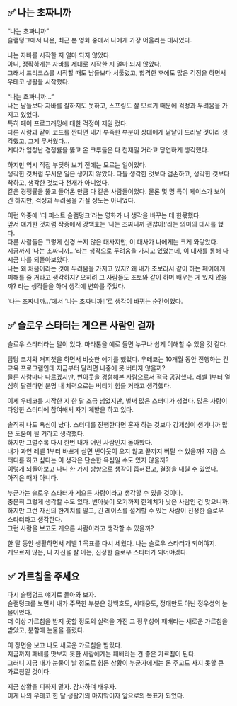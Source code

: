 ## ✅ 나는 초짜니까

“나는 초짜니까”  
슬램덩크에서 나온, 최근 본 영화 중에서 나에게 가장 어울리는 대사였다.  

나는 자바를 시작한 지 얼마 되지 않았다.  
아니, 정확하게는 자바를 제대로 시작한 지 얼마 되지 않았다.  
그래서 프리코스를 시작할 때도 남들보다 서툴렀고, 합격한 후에도 많은 걱정을 하면서 우테코 생활을 시작했다.  

“나는 초짜니까…”  
나는 남들보다 자바를 잘하지도 못하고, 스프링도 잘 모르기 때문에 걱정과 두려움을 가지고 있었다.  
특히 페어 프로그래밍에 대한 걱정이 제일 컸다.  
다른 사람과 같이 코드를 짠다면 내가 부족한 부분이 상대에게 낱낱이 드러날 것이라 생각했고, 그게 무서웠다…  
게다가 엄청난 경쟁률을 뚫고 온 크루들은 다 천재일 거라고 당연하게 생각했다.  

하지만 역시 직접 부딪혀 보기 전에는 모르는 일이었다.  
생각한 것처럼 무서운 일은 생기지 않았다. 다들 생각한 것보다 겸손하고, 생각한 것보다 착하고, 생각한 것보다 천재가 아니었다.  
같은 경쟁률을 뚫고 들어온 만큼 다 같은 사람들이었다. 물론 몇 명 특이 케이스가 보이긴 하지만, 걱정과 두려움을 가질 정도는 아니었다.  

이런 와중에 ‘더 퍼스트 슬램덩크’라는 영화가 내 생각을 바꾸는 데 한몫했다.  
앞서 얘기한 것처럼 작중에서 강백호는 ‘나는 초짜니까 괜찮아!’라는 의미의 대사를 했다.  
다른 사람들은 그렇게 신경 쓰지 않은 대사지만, 이 대사가 나에게는 크게 와닿았다.  
지금까지 ‘나는 초짜니까…’라는 생각으로 두려움을 가지고 있었는데, 이 대사를 통해 다시금 나를 되돌아보았다.  
나는 왜 처음이라는 것에 두려움을 가지고 있지? 왜 내가 초보라서 같이 하는 페어에게 피해를 줄 거라고 생각하지? 오히려 그 사람들도 초보와 같이 하며 배우는 게 있지 않을까? 라는 생각들을 하며 생각에 변화를 주었다.  

‘나는 초짜니까…’에서 ‘나는 초짜니까!!’로 생각이 바뀌는 순간이었다.  

## ✅ 슬로우 스타터는 게으른 사람인 걸까

슬로우 스타터라는 말이 있다. 마라톤을 예로 들면 누구나 쉽게 이해할 수 있을 것 같다.  

담당 코치와 커피챗을 하면서 비슷한 얘기를 했었다. 우테코는 10개월 동안 진행하는 긴 교육 프로그램인데 지금부터 달리면 나중에 못 버티지 않을까?  
물론 사람마다 다르겠지만, 번아웃을 경험해본 사람으로서 적극 공감했다. 레벨 1부터 열심히 달린다면 분명 내 체력으로는 버티기 힘들 거라고 생각했다.  

이제 우테코를 시작한 지 한 달 조금 넘었지만, 벌써 많은 스터디가 생겼다. 많은 사람이 다양한 스터디에 참여해서 자기 계발을 하고 있다.  

솔직히 나도 욕심이 났다. 스터디를 진행한다면 혼자 하는 것보다 강제성이 생기니까 많은 도움이 될 거라고 생각했다.  
하지만 그럴수록 다시 한번 내가 어떤 사람인지 돌아봤다.  
내가 과연 레벨 1부터 바쁘게 살면 번아웃이 오지 않고 끝까지 버틸 수 있을까? 지금 스터디를 하고 싶다는 이 생각은 단순한 욕심일 수도 있지 않을까?  
이렇게 되돌아보고 나니 한 가지 방향으로 생각이 좁혀졌고, 결정을 내릴 수 있었다.  
아직은 때가 아니다.  

누군가는 슬로우 스타터가 게으른 사람이라고 생각할 수 있을 것이다.  
충분히 그렇게 생각할 수도 있다. 번아웃이 오기까지 한계치가 낮은 사람인 건 맞으니까.  
하지만 그런 자신의 한계치를 알고, 긴 레이스를 설계할 수 있는 사람이 진정한 슬로우 스타터라고 생각한다.  
그런 사람을 보고도 게으른 사람이라고 생각할 수 있을까?  

한 달 동안 생활하면서 레벨 1 목표를 다시 세웠다. 나는 슬로우 스타터가 되어야지.  
게으르지 않은, 나 자신을 잘 아는, 진정한 슬로우 스타터가 되어야겠다.  

## ✅ 가르침을 주세요

다시 슬램덩크 얘기로 돌아와 보자.  
슬램덩크를 보면서 내가 주목한 부분은 강백호도, 서태웅도, 정대만도 아닌 정우성의 눈물이었다.  
더 이상 가르침을 받지 못할 정도의 실력을 가진 그 정우성이 패배라는 새로운 가르침을 받았고, 분함에 눈물을 흘렸다.  

이 장면을 보고 나도 새로운 가르침을 받았다.  
지금까지 패배를 맛보지 못한 사람에게는 패배라는 건 좋은 가르침이 된다.  
그러니 지금 내가 눈물이 날 정도로 힘든 상황이 누군가에게는 돈 주고도 사지 못할 큰 가르침일 것이다.  

지금 상황을 피하지 말자. 감사하며 배우자.  
이게 나의 우테코 한 달 생활기의 마지막이자 앞으로의 목표가 되었다.  
